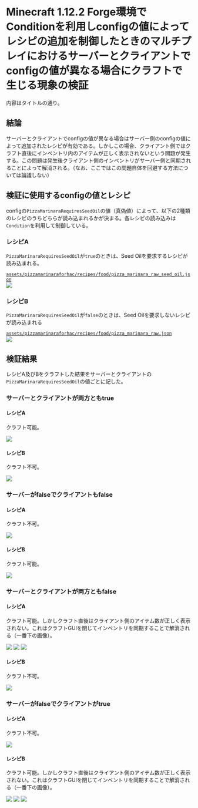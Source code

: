 
# Minecraft 1.12.2 Forge環境でConditionを利用しconfigの値によってレシピの追加を制御したときのマルチプレイにおけるサーバーとクライアントでconfigの値が異なる場合にクラフトで生じる現象の検証

内容はタイトルの通り。

## 結論

サーバーとクライアントでconfigの値が異なる場合はサーバー側のconfigの値によって追加されたレシピが有効である。しかしこの場合、クライアント側ではクラフト直後にインベントリ内のアイテムが正しく表示されないという問題が発生する。この問題は発生後クライアント側のインベントリがサーバー側と同期されることによって解消される。（なお、ここではこの問題自体を回避する方法については論議しない）

## 検証に使用するconfigの値とレシピ

configの`PizzaMarinaraRequiresSeedOil`の値（真偽値）によって、以下の2種類のレシピのうちどちらが読み込まれるかが決まる。各レシピの読み込みは`Condition`を利用して制御している。

### レシピA

`PizzaMarinaraRequiresSeedOil`が`true`のときは、Seed Oilを要求するレシピが読み込まれる。

[`assets/pizzamarinaraforhac/recipes/food/pizza_marinara_raw_seed_oil.json`](https://github.com/Iunius118/PizzaMarinaraForHaC/blob/master/src/main/resources/assets/pizzamarinaraforhac/recipes/food/pizza_marinara_raw_seed_oil.json)    
<img src="./media/recipe_test_0_recipe_t.png">

### レシピB

`PizzaMarinaraRequiresSeedOil`が`false`のときは、Seed Oilを要求しないレシピが読み込まれる

[`assets/pizzamarinaraforhac/recipes/food/pizza_marinara_raw.json`](https://github.com/Iunius118/PizzaMarinaraForHaC/blob/master/src/main/resources/assets/pizzamarinaraforhac/recipes/food/pizza_marinara_raw.json)  
<img src="./media/recipe_test_0_recipe_f.png">

## 検証結果

レシピA及びBをクラフトした結果をサーバーとクライアントの`PizzaMarinaraRequiresSeedOil`の値ごとに記した。

### サーバーとクライアントが両方ともtrue

#### レシピA

クラフト可能。

<img src="./media/recipe_test_0_tt_t_1.png">

#### レシピB

クラフト不可。

<img src="./media/recipe_test_0_tt_f_0.png">

### サーバーがfalseでクライアントもfalse

#### レシピA

クラフト不可。

<img src="./media/recipe_test_0_ff_t_0.png">

#### レシピB

クラフト可能。

<img src="./media/recipe_test_0_ff_f_1.png">

### サーバーとクライアントが両方ともfalse

#### レシピA

クラフト可能。しかしクラフト直後はクライアント側のアイテム数が正しく表示されない。これはクラフトGUIを閉じてインベントリを同期することで解消される（一番下の画像）。

<img src="./media/recipe_test_0_tf_t_0.png">  
<img src="./media/recipe_test_0_tf_t_1.png">  
<img src="./media/recipe_test_0_tf_t_2.png">

#### レシピB

クラフト不可。

<img src="./media/recipe_test_0_tf_f_0.png">

### サーバーがfalseでクライアントがtrue

#### レシピA

クラフト不可。

<img src="./media/recipe_test_0_ft_t_0.png">  


#### レシピB

クラフト可能。しかしクラフト直後はクライアント側のアイテム数が正しく表示されない。これはクラフトGUIを閉じてインベントリを同期することで解消される（一番下の画像）。

<img src="./media/recipe_test_0_ft_f_0.png">  
<img src="./media/recipe_test_0_ft_f_1.png">  
<img src="./media/recipe_test_0_ft_f_2.png">

